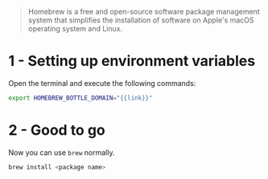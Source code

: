 > Homebrew is a free and open-source software package management system that simplifies the installation of software on Apple's macOS operating system and Linux.

# 1 - Setting up environment variables

Open the terminal and execute the following commands:

```bash
export HOMEBREW_BOTTLE_DOMAIN="{{link}}"
```

# 2 - Good to go

Now you can use `brew` normally.

```bash
brew install <package name>
```
